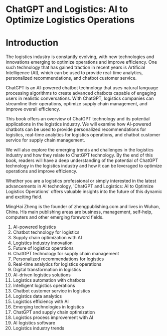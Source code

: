 # ChatGPT and Logistics: AI to Optimize Logistics Operations

# Introduction

The logistics industry is constantly evolving, with new technologies and innovations emerging to optimize operations and improve efficiency. One such technology that has gained traction in recent years is Artificial Intelligence (AI), which can be used to provide real-time analytics, personalized recommendations, and chatbot customer service.

ChatGPT is an AI-powered chatbot technology that uses natural language processing algorithms to create advanced chatbots capable of engaging users in realistic conversations. With ChatGPT, logistics companies can streamline their operations, optimize supply chain management, and improve overall efficiency.

This book offers an overview of ChatGPT technology and its potential applications in the logistics industry. We will examine how AI-powered chatbots can be used to provide personalized recommendations for logistics, real-time analytics for logistics operations, and chatbot customer service for supply chain management.

We will also explore the emerging trends and challenges in the logistics industry and how they relate to ChatGPT technology. By the end of this book, readers will have a deep understanding of the potential of ChatGPT technology in the logistics industry and how it can be leveraged to optimize operations and improve efficiency.

Whether you are a logistics professional or simply interested in the latest advancements in AI technology, 'ChatGPT and Logistics: AI to Optimize Logistics Operations' offers valuable insights into the future of this dynamic and exciting field.

MingHai Zheng is the founder of zhengpublishing.com and lives in Wuhan, China. His main publishing areas are business, management, self-help, computers and other emerging foreword fields.



1. AI-powered logistics
2. Chatbot technology for logistics
3. Supply chain optimization with AI
4. Logistics industry innovation
5. Future of logistics operations
6. ChatGPT technology for supply chain management
7. Personalized recommendations for logistics
8. Real-time analytics for logistics operations
9. Digital transformation in logistics
10. AI-driven logistics solutions
11. Logistics automation with chatbots
12. Intelligent logistics operations
13. Chatbot customer service in logistics
14. Logistics data analytics
15. Logistics efficiency with AI
16. Emerging technologies in logistics
17. ChatGPT and supply chain optimization
18. Logistics process improvement with AI
19. AI logistics software
20. Logistics industry trends

